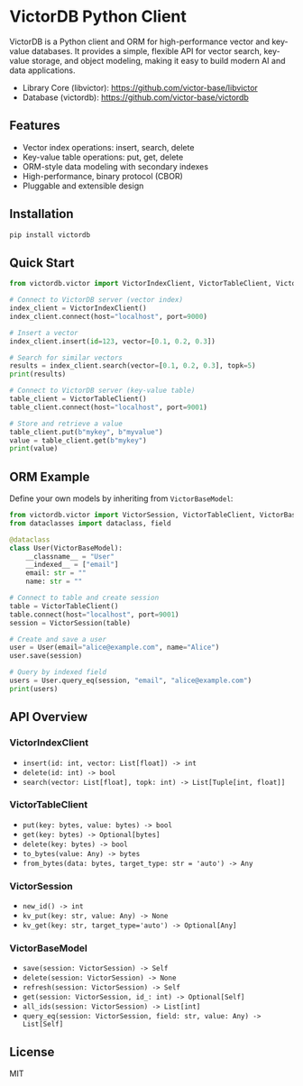 # VictorDB Python Client

VictorDB is a Python client and ORM for high-performance vector and key-value databases. It provides a simple, flexible API for vector search, key-value storage, and object modeling, making it easy to build modern AI and data applications.

- Library Core (libvictor):  https://github.com/victor-base/libvictor
- Database (victordb): https://github.com/victor-base/victordb

## Features

- Vector index operations: insert, search, delete
- Key-value table operations: put, get, delete
- ORM-style data modeling with secondary indexes
- High-performance, binary protocol (CBOR)
- Pluggable and extensible design

## Installation

```bash
pip install victordb
```

## Quick Start

```python
from victordb.victor import VictorIndexClient, VictorTableClient, VictorSession, VictorBaseModel

# Connect to VictorDB server (vector index)
index_client = VictorIndexClient()
index_client.connect(host="localhost", port=9000)

# Insert a vector
index_client.insert(id=123, vector=[0.1, 0.2, 0.3])

# Search for similar vectors
results = index_client.search(vector=[0.1, 0.2, 0.3], topk=5)
print(results)

# Connect to VictorDB server (key-value table)
table_client = VictorTableClient()
table_client.connect(host="localhost", port=9001)

# Store and retrieve a value
table_client.put(b"mykey", b"myvalue")
value = table_client.get(b"mykey")
print(value)
```

## ORM Example

Define your own models by inheriting from `VictorBaseModel`:

```python
from victordb.victor import VictorSession, VictorTableClient, VictorBaseModel
from dataclasses import dataclass, field

@dataclass
class User(VictorBaseModel):
    __classname__ = "User"
    __indexed__ = ["email"]
    email: str = ""
    name: str = ""

# Connect to table and create session
table = VictorTableClient()
table.connect(host="localhost", port=9001)
session = VictorSession(table)

# Create and save a user
user = User(email="alice@example.com", name="Alice")
user.save(session)

# Query by indexed field
users = User.query_eq(session, "email", "alice@example.com")
print(users)
```

## API Overview

### VictorIndexClient

- `insert(id: int, vector: List[float]) -> int`
- `delete(id: int) -> bool`
- `search(vector: List[float], topk: int) -> List[Tuple[int, float]]`

### VictorTableClient

- `put(key: bytes, value: bytes) -> bool`
- `get(key: bytes) -> Optional[bytes]`
- `delete(key: bytes) -> bool`
- `to_bytes(value: Any) -> bytes`
- `from_bytes(data: bytes, target_type: str = 'auto') -> Any`

### VictorSession

- `new_id() -> int`
- `kv_put(key: str, value: Any) -> None`
- `kv_get(key: str, target_type='auto') -> Optional[Any]`

### VictorBaseModel

- `save(session: VictorSession) -> Self`
- `delete(session: VictorSession) -> None`
- `refresh(session: VictorSession) -> Self`
- `get(session: VictorSession, id_: int) -> Optional[Self]`
- `all_ids(session: VictorSession) -> List[int]`
- `query_eq(session: VictorSession, field: str, value: Any) -> List[Self]`

## License

MIT
